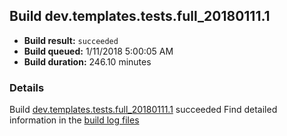 ## Build dev.templates.tests.full_20180111.1
- **Build result:** `succeeded`
- **Build queued:** 1/11/2018 5:00:05 AM
- **Build duration:** 246.10 minutes
### Details
Build [dev.templates.tests.full_20180111.1](https://winappstudio.visualstudio.com/web/build.aspx?pcguid=a4ef43be-68ce-4195-a619-079b4d9834c2&builduri=vstfs%3a%2f%2f%2fBuild%2fBuild%2f24634) succeeded
Find detailed information in the [build log files](https://uwpctdiags.blob.core.windows.net/buildlogs/dev.templates.tests.full_20180111.1_logs.zip)
